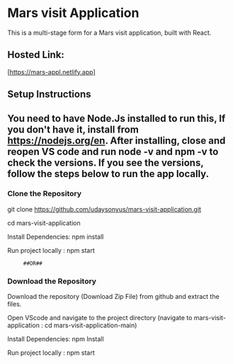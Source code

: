 # Mars visit Application

This is a multi-stage form for a Mars visit application, built with React.

## Hosted Link:
[https://mars-appl.netlify.app]

## Setup Instructions

## You need to have Node.Js installed to run this, If you don't have it, install from https://nodejs.org/en. After installing, close and reopen VS code and run node -v and npm -v to check the versions. If you see the versions, follow the steps below to run the app locally.

### Clone the Repository
git clone https://github.com/udaysonyus/mars-visit-application.git

cd mars-visit-application

Install Dependencies: npm install

Run project locally : npm start

         ##OR##

### Download the Repository

Download the repository (Download Zip File) from github and extract the files.

Open VScode and navigate to the project directory (navigate to mars-visit-application : cd mars-visit-application-main)

Install Dependencies: npm Install

Run project locally : npm start
